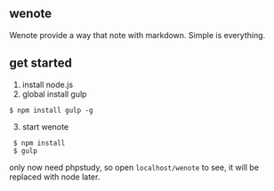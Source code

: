 ## wenote
Wenote provide a way that note with markdown. Simple is everything.
## get started
1. install node.js
2. global install gulp

```
$ npm install gulp -g
```
3. start wenote
```
 $ npm install
 $ gulp
```
only now need phpstudy, so open `localhost/wenote` to see, it will be replaced with node later.